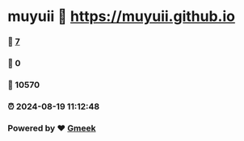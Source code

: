 # muyuii :link: https://muyuii.github.io 
### :page_facing_up: [7](https://muyuii.github.io/tag.html) 
### :speech_balloon: 0 
### :hibiscus: 10570 
### :alarm_clock: 2024-08-19 11:12:48 
### Powered by :heart: [Gmeek](https://github.com/Meekdai/Gmeek)
